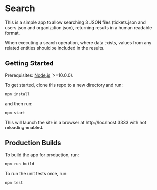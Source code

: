 # Search

This is a simple app to allow searching 3 JSON files (tickets.json and users.json and organization.json),
returning results in a human readable format. 

When executing a search operation, where data exists, values from any 
related entities should be included in the results.

## Getting Started

Prerequisites: [Node.js](https://nodejs.org/en/) (>=10.0.0).

To get started, clone this repo to a new directory and run:

```bash
npm install
```

and then run:

```bash
npm start
```

This will launch the site in a browser at http://localhost:3333 with hot reloading enabled.

## Production Builds

To build the app for production, run:

```bash
npm run build
```

To run the unit tests once, run:

```
npm test
```
